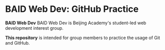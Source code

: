 # BAID Web Dev: GitHub Practice

**BAID Web Dev** BAID Web Dev is Beijing Academy's student-led web development interest group.

**This repository** is intended for group members to practice the usage of Git and GitHub.
